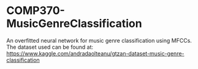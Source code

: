 # COMP370-MusicGenreClassification
An overfitted neural network for music genre classification using MFCCs. The dataset used can be found at: https://www.kaggle.com/andradaolteanu/gtzan-dataset-music-genre-classification
